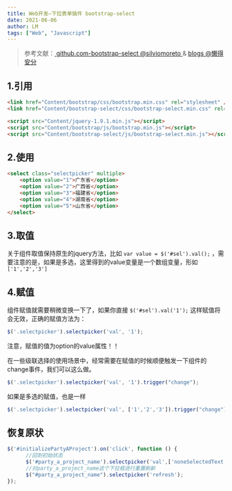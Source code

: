 ```yaml
---
title: Web开发—下拉表单插件 bootstrap-select
date: 2021-06-06
author: LM
tags: ["Web", "Javascript"]
---
```


> 参考文献：[ github.com-bootstrap-select @silviomoreto ](https://github.com/silviomoreto/bootstrap-select)  & [ blogs @懒得安分](https://www.cnblogs.com/landeanfen/p/7457283.html)

## 1.引用

```html
<link href="Content/bootstrap/css/bootstrap.min.css" rel="stylesheet" />
<link href="Content/bootstrap-select/css/bootstrap-select.min.css" rel="stylesheet" />

<script src="Content/jquery-1.9.1.min.js"></script>
<script src="Content/bootstrap/js/bootstrap.min.js"></script>
<script src="Content/bootstrap-select/js/bootstrap-select.min.js"></script>
```

## 2.使用

```html
<select class="selectpicker" multiple>
    <option value="1">广东省</option>
    <option value="2">广西省</option>
    <option value="3">福建省</option>
    <option value="4">湖南省</option>
    <option value="5">山东省</option>                            
</select>
```

## 3.取值

关于组件取值保持原生的jquery方法，比如 `var value = $('#sel').val();` ，需要注意的是，如果是多选，这里得到的value变量是一个数组变量，形如 `['1','2','3']`

## 4.赋值

组件赋值就需要稍微变换一下了，如果你直接 `$('#sel').val('1');` 这样赋值将会无效，正确的赋值方法为：

```javascript
$('.selectpicker').selectpicker('val', '1');
```

注意，赋值的值为option的value属性！！

在一些级联选择的使用场景中，经常需要在赋值的时候顺便触发一下组件的change事件，我们可以这么做。

```javascript
$('.selectpicker').selectpicker('val', '1').trigger("change");
```

如果是多选的赋值，也是一样

```javascript
$('.selectpicker').selectpicker('val', ['1','2','3']).trigger("change");
```

## 恢复原状

```javascript
$('#initializePartyAProject').on('click', function () {
      //回到初始状态
      $('#party_a_project_name').selectpicker('val',['noneSelectedText']) 
      //对party_a_project_name这个下拉框进行重置刷新
      $("#party_a_project_name").selectpicker('refresh');
});
```

